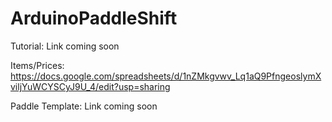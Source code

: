 # ArduinoPaddleShift

Tutorial: Link coming soon

Items/Prices: https://docs.google.com/spreadsheets/d/1nZMkgvwv_Lq1aQ9PfngeoslymXviljYuWCYSCyJ9U_4/edit?usp=sharing

Paddle Template: Link coming soon
